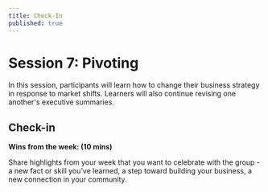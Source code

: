 ```yaml
---
title: Check-In
published: true
---
```

# Session 7: Pivoting

In this session, participants will learn how to change their business strategy in response to market shifts. Learners will also continue revising one another's executive summaries.

## Check-in 

**Wins from the week: (10 mins)** 

Share highlights from your week that you want to celebrate with the group - a new fact or skill you’ve learned, a step toward building your business, a new connection in your community. 

